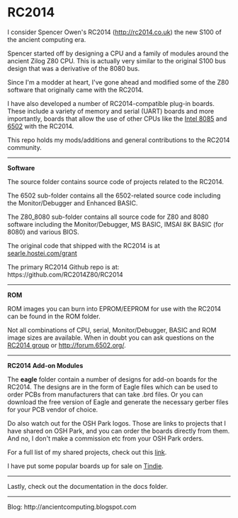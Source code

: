 # RC2014
I consider Spencer Owen's RC2014 (http://rc2014.co.uk) the new S100 of the ancient computing era.
<p>
Spencer started off by designing a CPU and a family of modules around the ancient Zilog Z80 CPU. This is actually very similar to the original S100 bus design that was a derivative of the 8080 bus.
<p>
Since I'm a modder at heart, I've gone ahead and modified some of the Z80 software that originally came with the RC2014.
<p>
I have also developed a number of RC2014-compatible plug-in boards. These include a variety of memory and serial (UART) boards and more importantly, boards that allow the use of other CPUs like the <a href="https://en.wikipedia.org/wiki/Intel_8085">Intel 8085</a> and <a href="https://en.wikipedia.org/wiki/MOS_Technology_6502">6502</a> with the RC2014.
<p>
This repo holds my mods/additions and general contributions to the RC2014 community.
<p>
<hr>
<p>
<b>Software</b>
<p>
The source folder contains source code of projects related to the RC2014.
<p>
The 6502 sub-folder contains all the 6502-related source code including the Monitor/Debugger and Enhanced BASIC.
<p>
The Z80_8080 sub-folder contains all source code for Z80 and 8080 software including the Monitor/Debugger, MS BASIC, IMSAI 8K BASIC (for 8080) and various BIOS.
<p>
The original code that shipped with the RC2014 is at <a href="searle.hostei.com/grant">searle.hostei.com/grant</a>
<p>
The primary RC2014 Github repo is at: https://github.com/RC2014Z80/RC2014
<p>
<hr>
<p>
<b>ROM</b>
<p>
ROM images you can burn into EPROM/EEPROM for use with the RC2014 can be found in the ROM folder.
<p>
Not all combinations of CPU, serial, Monitor/Debugger, BASIC and ROM image sizes are available. When in doubt you can ask questions on the <a href="https://groups.google.com/forum/#!forum/rc2014-z80">RC2014 group</a> or <a href="http://forum.6502.org/">http://forum.6502.org/</a>.
<p>
<hr>
<p>
<b>RC2014 Add-on Modules</b>
<p>
The <b>eagle</b> folder contain a number of designs for add-on boards for the RC2014. The designs are in the form of Eagle files which can be used to order PCBs from manufacturers that can take .brd files. Or you can download the free version of Eagle and generate the necessary gerber files for your PCB vendor of choice.
<p>
Do also watch out for the OSH Park logos. Those are links to projects that I have shared on OSH Park, and you can order the boards directly from them. And no, I don't make a commission etc from your OSH Park orders.
<p>
For a full list of my shared projects, check out this <a href="https://oshpark.com/profiles/ancientcomputing">link</a>.
<p>
I have put some popular boards up for sale on <a href="https://www.tindie.com/stores/ancientcomputing/">Tindie</a>.
<p>
<hr>
<p>
Lastly, check out the documentation in the docs folder.
<p>
<hr>
<p>
Blog: http://ancientcomputing.blogspot.com

